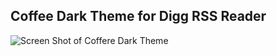 ## Coffee Dark Theme for Digg RSS Reader

![Screen Shot of Coffere Dark Theme](http://i.imgur.com/lKZUkgj.png)
